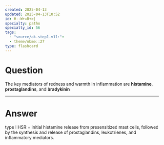 ```yaml
---
created: 2025-04-13
updated: 2025-04-13T10:52
id: H--W+=B+>|
specialty: patho
specialty_id: 56
tags:
  - "source/ak-step1-v11:": 
  - theme/nbme::27
type: flashcard
---
```


# Question
The key mediators of redness and warmth in inflammation are **histamine**, **prostaglandins**, and **bradykinin**

---

# Answer
type I HSR = initial histamine release from presensitized mast cells, followed by the synthesis and release of prostaglandins, leukotrienes, and inflammatory mediators.